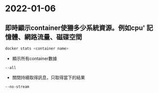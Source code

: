 # 2022-01-06

## 即時顯示container使狦多少系統資源。例如cpu' 記憶體、網路流量、磁碟空間

```bash
docker stats <container name> 
```

- 顯示所有container數據
```
--all
```

- 關閉持續取得訊息，只取得當下的結果
```
--no-stream
```
